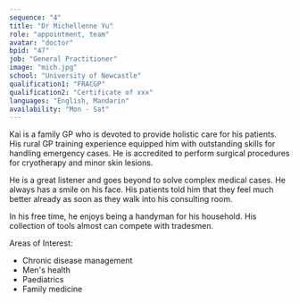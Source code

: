 ```yaml
---
sequence: "4"
title: "Dr Michellenne Yu"
role: "appointment, team"
avatar: "doctor"
bpid: "47"
job: "General Practitioner"
image: "mich.jpg"
school: "University of Newcastle"
qualification1: "FRACGP"
qualification2: "Certificate of xxx"
languages: "English, Mandarin"
availability: "Mon - Sat"
---
```


Kai is a family GP who is devoted to provide holistic care for his patients. His rural GP training experience equipped him with outstanding skills for handling emergency cases. He is accredited to perform surgical procedures for cryotherapy and minor skin lesions.    

He is a great listener and goes beyond to solve complex medical cases. He always has a smile on his face. His patients told him that they feel much better already as soon as they walk into his consulting room.    

In his free time, he enjoys being a handyman for his household. His collection of tools almost can compete with tradesmen.    

Areas of Interest:
- Chronic disease management 
- Men's health
- Paediatrics
- Family medicine